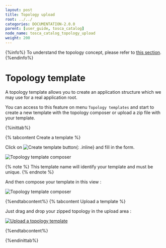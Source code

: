 ```yaml
---
layout: post
title: Topology upload
root: ../../
categories: DOCUMENTATION-2.0.0
parent: [user_guide, tosca_catalog]
node_name: tosca_catalog_topology_upload
weight: 200
---
```


{%info%}
To understand the topology concept, please refer to [this section](#/documentation/2.0.0/concepts/topologies.html).
{%endinfo%}

# Topology template

A topology template allows you to create an application structure which we may use
for a real application root.

You can access to this feature on menu `Topology templates` and start to create
a new template with the topology composer or upload a zip file with your template.

{%inittab%}

{% tabcontent Create a template %}

Click on ![Create template button](../../images/user_guide/user_guide_topology_template_new.png){: .inline} and fill in the form.

![Topology template composer](../../images/2.0.0/user_guide/create_topo_template_modal.png)

{% note %}
This template name will identify your template and must be unique.
{% endnote %}

And then compose your template in this view :

![Topology template composer](../../images/2.0.0/user_guide/topology_template_editor.png)

{%endtabcontent%}
{% tabcontent Upload a template %}

Just drag and drop your zipped topology in the upload area :

[![Upload a topology template](../../images/user_guide/user_guide_topology_template.png)](../../images/user_guide/user_guide_topology_template.png)

{%endtabcontent%}

{%endinittab%}
